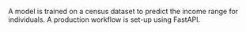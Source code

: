 A model is trained on a census dataset to predict the income range for individuals. A production workflow is set-up using FastAPI.
